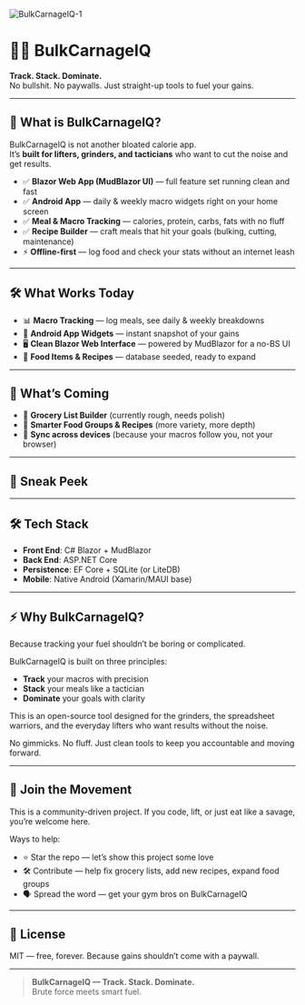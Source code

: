 ![BulkCarnageIQ-1](https://github.com/user-attachments/assets/7dffabd6-6b48-4fea-974c-d2a5b9ff9b75)
# 🧠💪 BulkCarnageIQ

**Track. Stack. Dominate.**  
No bullshit. No paywalls. Just straight-up tools to fuel your gains.

---

## 🚀 What is BulkCarnageIQ?

BulkCarnageIQ is not another bloated calorie app.  
It’s **built for lifters, grinders, and tacticians** who want to cut the noise and get results.

- ✅ **Blazor Web App (MudBlazor UI)** — full feature set running clean and fast  
- ✅ **Android App** — daily & weekly macro widgets right on your home screen  
- ✅ **Meal & Macro Tracking** — calories, protein, carbs, fats with no fluff  
- ✅ **Recipe Builder** — craft meals that hit your goals (bulking, cutting, maintenance)  
- ⚡ **Offline-first** — log food and check your stats without an internet leash  

---

## 🛠️ What Works Today

- 📊 **Macro Tracking** — log meals, see daily & weekly breakdowns  
- 📱 **Android App Widgets** — instant snapshot of your gains  
- 🖥️ **Clean Blazor Web Interface** — powered by MudBlazor for a no-BS UI  
- 🍎 **Food Items & Recipes** — database seeded, ready to expand  

---

## 🔧 What’s Coming

- 🛒 **Grocery List Builder** (currently rough, needs polish)  
- 🥩 **Smarter Food Groups & Recipes** (more variety, more depth)  
- 🔄 **Sync across devices** (because your macros follow you, not your browser)  

---

## 📸 Sneak Peek

---

## 🛠️ Tech Stack

- **Front End**: C# Blazor + MudBlazor  
- **Back End**: ASP.NET Core  
- **Persistence**: EF Core + SQLite (or LiteDB)  
- **Mobile**: Native Android (Xamarin/MAUI base)  

---

## ⚡ Why BulkCarnageIQ?

Because tracking your fuel shouldn’t be boring or complicated.  

BulkCarnageIQ is built on three principles:  
- **Track** your macros with precision  
- **Stack** your meals like a tactician  
- **Dominate** your goals with clarity  

This is an open-source tool designed for the grinders, the spreadsheet warriors, and the everyday lifters who want results without the noise.  

No gimmicks. No fluff. Just clean tools to keep you accountable and moving forward.

---

## 🤝 Join the Movement

This is a community-driven project. If you code, lift, or just eat like a savage, you’re welcome here.

Ways to help:
- ⭐ Star the repo — let’s show this project some love  
- 🛠️ Contribute — help fix grocery lists, add new recipes, expand food groups  
- 🗣️ Spread the word — get your gym bros on BulkCarnageIQ  

---

## 📜 License

MIT — free, forever. Because gains shouldn’t come with a paywall.

---

> **BulkCarnageIQ — Track. Stack. Dominate.**  
> Brute force meets smart fuel.
